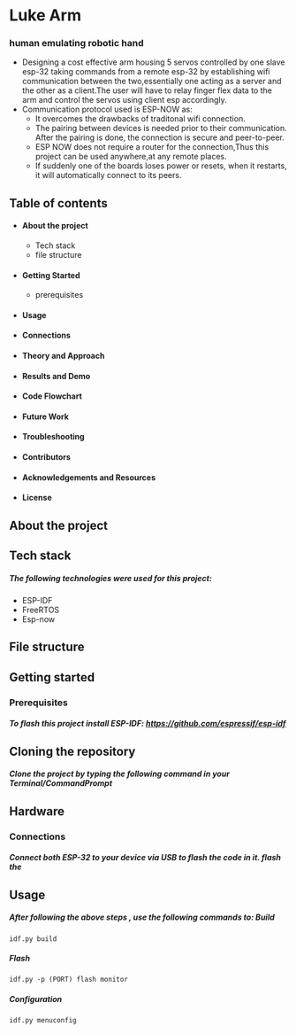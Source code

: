 
# Luke Arm

### human emulating robotic hand

- Designing a cost effective arm housing 5 servos controlled by one slave esp-32 taking commands from a remote esp-32 by establishing wifi communication between the two,essentially one acting as a server and the other as a client.The user will have to relay finger flex data to the arm and control the servos using client esp accordingly.
- Communication protocol used is ESP-NOW as:
  - It overcomes the drawbacks of traditonal wifi connection.
  - The pairing between devices is needed prior to their communication. After the pairing is done, the connection is secure and peer-to-peer.
  - ESP NOW does not require a router for the connection,Thus this project can be used anywhere,at any remote places.
  - If suddenly one of the boards loses power or resets, when it restarts, it will automatically connect to its peers.


## Table of contents
- #### About the project
  - Tech stack
  - file structure
- #### Getting Started
  - prerequisites
- #### Usage
- #### Connections
- #### Theory and Approach
- #### Results and Demo
- #### Code Flowchart
- #### Future Work
- #### Troubleshooting
- #### Contributors
- #### Acknowledgements and Resources
- #### License

## About the project
## Tech stack 
##### The following technologies were used for this project:
- ESP-IDF
- FreeRTOS
- Esp-now
## File structure

## Getting started 
### Prerequisites
##### To flash this project install ESP-IDF: https://github.com/espressif/esp-idf

## Cloning the repository
##### Clone the project by typing the following command in your Terminal/CommandPrompt

## Hardware
### Connections
##### Connect both ESP-32 to your device via USB to flash the code in it. flash the

## Usage

##### After following the above steps , use the following commands to: Build

```
idf.py build
```

##### Flash
```
idf.py -p (PORT) flash monitor
```

##### Configuration

```
idf.py menuconfig
```
## 

